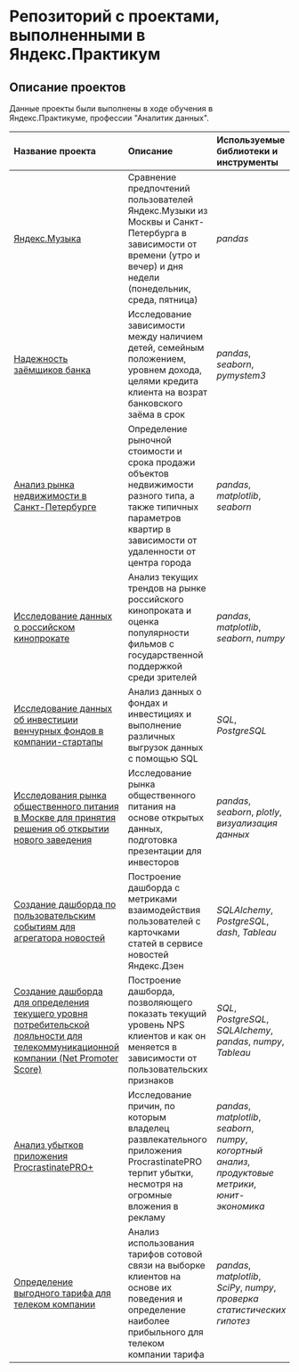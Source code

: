 # Репозиторий с проектами, выполненными в Яндекс.Практикум


## Описание проектов

Данные проекты были выполнены в ходе обучения в Яндекс.Практикуме, профессии "Аналитик данных".

| Название проекта | Описание | Используемые библиотеки и инструменты | 
| :---------------------- | :---------------------- | :---------------------- |
| [Яндекс.Музыка](https://github.com/mariakudryavtseva/Yandex_Practicum_projects/tree/master/Yandex_Music) | Сравнение предпочтений пользователей Яндекс.Музыки из Москвы и Санкт-Петербурга в зависимости от времени (утро и вечер) и дня недели (понедельник, среда, пятница)| *pandas* |
| [Надежность заёмщиков банка](https://github.com/mariakudryavtseva/Yandex_Practicum_projects/tree/master/Reliability_of_the_borrower) | Исследование зависимости между наличием детей, семейным положением, уровнем дохода, целями кредита клиента на возрат банковского заёма в срок| *pandas*, *seaborn*, *pymystem3* |
| [Анализ рынка недвижимости в Санкт-Петербурге](https://github.com/mariakudryavtseva/Yandex_Practicum_projects/tree/master/Real_estate) | Определение рыночной стоимости и срока продажи объектов недвижимости разного типа, а также типичных параметров квартир в зависимости от удаленности от центра города| *pandas*, *matplotlib*, *seaborn* |
| [Исследование данных о российском кинопрокате](https://github.com/mariakudryavtseva/Yandex_Practicum_projects/tree/master/Film_distribution) | Анализ текущих трендов на рынке российского кинопроката и оценка популярности фильмов с государственной поддержкой среди зрителей| *pandas*, *matplotlib*, *seaborn*, *numpy* |
| [Исследование данных об инвестиции венчурных фондов в компании-стартапы](https://github.com/mariakudryavtseva/Yandex_Practicum_projects/tree/master/Startup_investments) | Анализ данных о фондах и инвестициях и выполнение различных выгрузок данных с помощью SQL| *SQL*, *PostgreSQL* |
| [Исследования рынка общественного питания в Москве для принятия решения об открытии нового заведения](https://github.com/mariakudryavtseva/Yandex_Practicum_projects/tree/master/Catering_Moscow) | Исследование рынка общественного питания на основе открытых данных, подготовка презентации для инвесторов| *pandas*, *seaborn*, *plotly*, *визуализация данных* |
| [Создание дашборда по пользовательским событиям для агрегатора новостей](https://github.com/mariakudryavtseva/Yandex_Practicum_projects/tree/master/News_aggregator) | Построение дашборда с метриками взаимодействия пользователей с карточками статей в сервисе новостей Яндекс.Дзен | *SQLAlchemy*, *PostgreSQL*, *dash*, *Tableau* |
| [Создание дашборда для определения текущего уровня потребительской лояльности для телекоммуникационной компании (Net Promoter Score)](https://github.com/mariakudryavtseva/Yandex_Practicum_projects/tree/master/Net_Promoter_Score) | Построение дашборда, позволяющего показать текущий уровень NPS клиентов и как он меняется в зависимости от пользовательских признаков | *SQL*, *PostgreSQL*, *SQLAlchemy*, *pandas*, *numpy*, *Tableau* |
| [Анализ убытков приложения ProcrastinatePRO+](https://github.com/mariakudryavtseva/Yandex_Practicum_projects/tree/master/ProcrastinatePRO) | Исследование причин, по которым владелец развлекательного приложения ProcrastinatePRO терпит убытки, несмотря на огромные вложения в рекламу | *pandas*, *matplotlib*, *seaborn*, *numpy*, *когортный анализ*, *продуктовые метрики*, *юнит-экономика* |
| [Определение выгодного тарифа для телеком компании](https://github.com/mariakudryavtseva/Yandex_Practicum_projects/tree/master/Cell_tariff) | Анализ использования тарифов сотовой связи на выборке клиентов на основе их поведения и определение наиболее прибыльного для телеком компании тарифа | *pandas*, *matplotlib*, *SciPy*, *numpy*, *проверка статистических гипотез* |